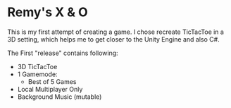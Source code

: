 # Remy's X & O
This is my first attempt of creating a game. I chose recreate TicTacToe in a 3D setting, which helps me to get closer to the Unity Engine and also C#.

The First "release" contains following:
- 3D TicTacToe
- 1 Gamemode:
  - Best of 5 Games
- Local Multiplayer Only
- Background Music (mutable)

